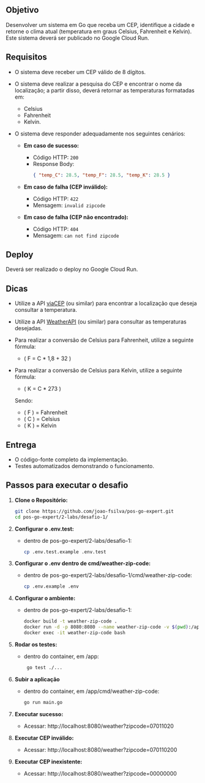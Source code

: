 ## Objetivo
Desenvolver um sistema em Go que receba um CEP, identifique a cidade e retorne o clima atual (temperatura em graus Celsius, Fahrenheit e Kelvin). Este sistema deverá ser publicado no Google Cloud Run.

## Requisitos

- O sistema deve receber um CEP válido de 8 dígitos.
- O sistema deve realizar a pesquisa do CEP e encontrar o nome da localização; a partir disso, deverá retornar as temperaturas formatadas em:
    - Celsius
    - Fahrenheit
    - Kelvin.

- O sistema deve responder adequadamente nos seguintes cenários:
    - **Em caso de sucesso:**
        - Código HTTP: `200`
        - Response Body:
          ```json
          { "temp_C": 28.5, "temp_F": 28.5, "temp_K": 28.5 }
          ```

    - **Em caso de falha (CEP inválido):**
        - Código HTTP: `422`
        - Mensagem: `invalid zipcode`

    - **Em caso de falha (CEP não encontrado):**
        - Código HTTP: `404`
        - Mensagem: `can not find zipcode`

## Deploy
Deverá ser realizado o deploy no Google Cloud Run.

## Dicas
- Utilize a API [viaCEP](https://viacep.com.br/) (ou similar) para encontrar a localização que deseja consultar a temperatura.
- Utilize a API [WeatherAPI](https://www.weatherapi.com/) (ou similar) para consultar as temperaturas desejadas.
- Para realizar a conversão de Celsius para Fahrenheit, utilize a seguinte fórmula:
    - \( F = C * 1,8 + 32 \)
- Para realizar a conversão de Celsius para Kelvin, utilize a seguinte fórmula:
    - \( K = C * 273 \)

  Sendo:
    - \( F \) = Fahrenheit
    - \( C \) = Celsius
    - \( K \) = Kelvin

## Entrega
- O código-fonte completo da implementação.
- Testes automatizados demonstrando o funcionamento.

## Passos para executar o desafio

1. **Clone o Repositório:**

   ```bash
   git clone https://github.com/joao-fsilva/pos-go-expert.git
   cd pos-go-expert/2-labs/desafio-1/

2. **Configurar o .env.test:**
    - dentro de pos-go-expert/2-labs/desafio-1:
       ```bash
       cp .env.test.example .env.test

3. **Configurar o .env dentro de cmd/weather-zip-code:**
    - dentro de pos-go-expert/2-labs/desafio-1/cmd/weather-zip-code:
       ```bash
       cp .env.example .env

4. **Configurar o ambiente:**
   - dentro de pos-go-expert/2-labs/desafio-1:
       ```bash
       docker build -t weather-zip-code .
       docker run -d -p 8080:8080 --name weather-zip-code -v $(pwd):/app weather-zip-code
       docker exec -it weather-zip-code bash

5. **Rodar os testes:**
    - dentro do container, em /app:
        ```bash
         go test ./...

6. **Subir a aplicação**
    - dentro do container, em /app/cmd/weather-zip-code:
        ```bash
        go run main.go
      
7. **Executar sucesso:**
    - Acessar: http://localhost:8080/weather?zipcode=07011020

8. **Executar CEP inválido:**
    - Acessar: http://localhost:8080/weather?zipcode=070110200

9. **Executar CEP inexistente:**
    - Acessar: http://localhost:8080/weather?zipcode=00000000


